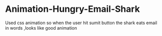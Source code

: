 # Animation-Hungry-Email-Shark
Used css animation so when the user hit sumit button the shark eats email in words ,looks like good animation
